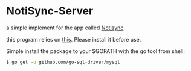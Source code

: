 # NotiSync-Server
a simple implement for the app called [Notisync](https://github.com/SquareFong/Notisync)

this program relies on [this](https://github.com/go-sql-driver/mysql). Please install it before use.

Simple install the package to your $GOPATH with the go tool from shell:

```bash
$ go get -u github.com/go-sql-driver/mysql
```




